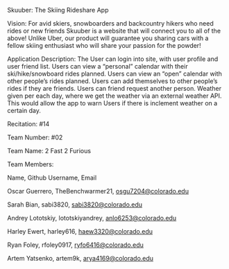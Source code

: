 Skuuber: The Skiing Rideshare App

Vision: For avid skiers, snowboarders and backcountry hikers who need rides or new friends Skuuber is a website that will connect you to all of the above! Unlike Uber, our product will guarantee you sharing cars with a fellow skiing enthusiast who will share your passion for the powder!

Application Description: The User can login into site, with user profile and user friend list. Users can view a “personal” calendar with their ski/hike/snowboard rides planned. Users can view an “open” calendar with other people’s rides planned. Users can add themselves to other people’s rides if they are friends. Users can friend request another person. Weather given per each day, where we get the weather via an external weather API. This would allow the app to warn Users if there is inclement weather on a certain day. 

Recitation: #14

Team Number: #02

Team Name: 2 Fast 2 Furious

Team Members:


Name,			    Github Username,		Email

Oscar Guerrero, 	    TheBenchwarmer21, 	osgu7204@colorado.edu

Sarah Bian,		    sabi3820,			sabi3820@colorado.edu

Andrey Lototskiy,	lototskiyandrey,		anlo6253@colorado.edu

Harley Ewert,		harley616,			haew3320@colorado.edu

Ryan Foley,		    rfoley0917,			ryfo6416@colorado.edu

Artem Yatsenko,	    artem9k,			    arya4169@colorado.edu 

